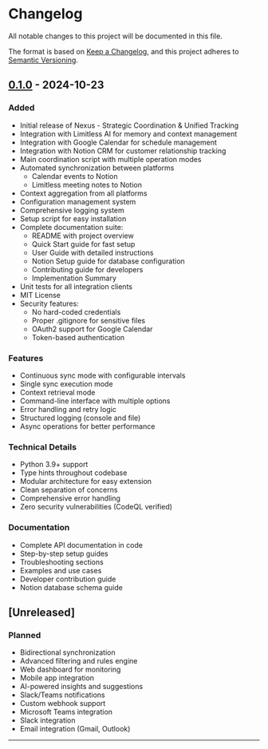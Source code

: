 # Changelog

All notable changes to this project will be documented in this file.

The format is based on [Keep a Changelog](https://keepachangelog.com/en/1.0.0/),
and this project adheres to [Semantic Versioning](https://semver.org/spec/v2.0.0.html).

## [0.1.0] - 2024-10-23

### Added
- Initial release of Nexus - Strategic Coordination & Unified Tracking
- Integration with Limitless AI for memory and context management
- Integration with Google Calendar for schedule management
- Integration with Notion CRM for customer relationship tracking
- Main coordination script with multiple operation modes
- Automated synchronization between platforms
  - Calendar events to Notion
  - Limitless meeting notes to Notion
- Context aggregation from all platforms
- Configuration management system
- Comprehensive logging system
- Setup script for easy installation
- Complete documentation suite:
  - README with project overview
  - Quick Start guide for fast setup
  - User Guide with detailed instructions
  - Notion Setup guide for database configuration
  - Contributing guide for developers
  - Implementation Summary
- Unit tests for all integration clients
- MIT License
- Security features:
  - No hard-coded credentials
  - Proper .gitignore for sensitive files
  - OAuth2 support for Google Calendar
  - Token-based authentication

### Features
- Continuous sync mode with configurable intervals
- Single sync execution mode
- Context retrieval mode
- Command-line interface with multiple options
- Error handling and retry logic
- Structured logging (console and file)
- Async operations for better performance

### Technical Details
- Python 3.9+ support
- Type hints throughout codebase
- Modular architecture for easy extension
- Clean separation of concerns
- Comprehensive error handling
- Zero security vulnerabilities (CodeQL verified)

### Documentation
- Complete API documentation in code
- Step-by-step setup guides
- Troubleshooting sections
- Examples and use cases
- Developer contribution guide
- Notion database schema guide

## [Unreleased]

### Planned
- Bidirectional synchronization
- Advanced filtering and rules engine
- Web dashboard for monitoring
- Mobile app integration
- AI-powered insights and suggestions
- Slack/Teams notifications
- Custom webhook support
- Microsoft Teams integration
- Slack integration
- Email integration (Gmail, Outlook)

---

[0.1.0]: https://github.com/chrisboulet/Nexus/releases/tag/v0.1.0
